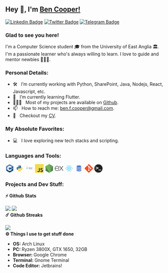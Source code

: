 ## Hey 👋, I'm [Ben Cooper!](https://github.com/mrghostlyorb/)

[![Linkedin Badge](https://img.shields.io/badge/-LinkedIn-0e76a8?style=flat-square&logo=Linkedin&logoColor=white)](https://www.linkedin.com/in/ben-cooper-4747b4195/)
[![Twitter Badge](https://img.shields.io/badge/-Twitter-00acee?style=flat-square&logo=Twitter&logoColor=white)](https://twitter.com/mrghostlyorb)
[![Telegram Badge](https://img.shields.io/badge/-Telegram-0088cc?style=flat-square&logo=Telegram&logoColor=white)](https://t.me/mrghostlyorb)

### Glad to see you here! &nbsp;

I'm a Computer Science student 🎓 from the University of East Anglia 🏛. I'm a passionate learner who's always willing to learn. I love to guide and mentor newbies 👨🏻‍💻.

### Personal Details:

- 🛠 &nbsp; I’m currently working with Python, SharePoint, Java, Nodejs, React, <br /> Javascript, etc.
- 🚀 &nbsp; I’m currently learning Flutter.
- 👨🏻‍💻 &nbsp; Most of my projects are available on [Github](https://github.com/mrghostlyorb).
- 📫 &nbsp; How to reach me: ben.f.cooper@gmail.com.
- 📝 &nbsp; Checkout my [CV](https://github.com/mrghostlyorb/mrghostlyorb/blob/master/ben_cooper_cv.pdf).

### My Absolute Favorites:

- 💻 &nbsp; I love exploring new tech stacks and scripting.

### Languages and Tools:

<code><img height="27" src="https://raw.githubusercontent.com/github/explore/80688e429a7d4ef2fca1e82350fe8e3517d3494d/topics/cpp/cpp.png" alt="cpp"></code>
<code><img height="27" src="https://raw.githubusercontent.com/github/explore/80688e429a7d4ef2fca1e82350fe8e3517d3494d/topics/python/python.png" alt="python"></code>
<code><img height="27" src="https://raw.githubusercontent.com/github/explore/80688e429a7d4ef2fca1e82350fe8e3517d3494d/topics/java/java.png" alt="java"></code>
<code><img height="27" src="https://raw.githubusercontent.com/github/explore/80688e429a7d4ef2fca1e82350fe8e3517d3494d/topics/javascript/javascript.png" alt="javascript"></code>
<code><img height="27" src="https://raw.githubusercontent.com/github/explore/80688e429a7d4ef2fca1e82350fe8e3517d3494d/topics/nodejs/nodejs.png" alt="nodejs"></code>
<code><img height="27" src="https://raw.githubusercontent.com/devicons/devicon/master/icons/express/express-original.svg" alt="expressjs"></code>
<code><img height="27" src="https://raw.githubusercontent.com/github/explore/80688e429a7d4ef2fca1e82350fe8e3517d3494d/topics/react/react.png" alt="react"></code>
<code><img height="27" src="https://raw.githubusercontent.com/github/explore/80688e429a7d4ef2fca1e82350fe8e3517d3494d/topics/sql/sql.png" alt="sql"></code>
<code><img height="27" src="https://raw.githubusercontent.com/devicons/devicon/master/icons/git/git-original.svg" alt="git"></code>
<code><img height="27" src="https://raw.githubusercontent.com/github/explore/80688e429a7d4ef2fca1e82350fe8e3517d3494d/topics/terminal/terminal.png" alt="terminal"></code>

### Projects and Dev Stuff:
	
  <summary><b>⚡ Github Stats</b></summary>

  <br />
  <img height="180em" src="https://github-readme-stats.vercel.app/api?username=mrghostlyorb&show_icons=true&hide_border=true&&count_private=true&include_all_commits=true" />
  <img height="180em" src="https://github-readme-stats.vercel.app/api/top-langs/?username=mrghostlyorb&exclude_repo=KNN-Image-Classification&show_icons=true&hide_border=true&layout=compact&langs_count=8"/>


	
  <summary><b>☄️ Github Streaks</b></summary>

  <br />
  <img height="180em" src="https://github-readme-streak-stats.herokuapp.com/?user=mrghostlyorb&hide_border=true" />

 
	
  <br />
  <summary><b>⚙️ Things I use to get stuff done</b></summary>
  	<ul>
  	    <li><b>OS:</b> Arch Linux</li>
	    <li><b>PC: </b> Ryzen 3800X, GTX 1650, 32GB</li>
  	    <li><b>Browser: </b> Google Chrome</li>
	    <li><b>Terminal: </b> Gnome Terminal</li>
	    <li><b>Code Editor:</b> Jetbrains!</li>
	    <br />
	</ul>	

